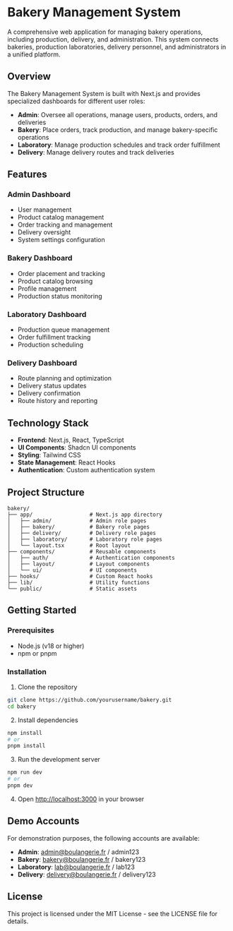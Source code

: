 


          
# Bakery Management System

A comprehensive web application for managing bakery operations, including production, delivery, and administration. This system connects bakeries, production laboratories, delivery personnel, and administrators in a unified platform.

## Overview

The Bakery Management System is built with Next.js and provides specialized dashboards for different user roles:

- **Admin**: Oversee all operations, manage users, products, orders, and deliveries
- **Bakery**: Place orders, track production, and manage bakery-specific operations
- **Laboratory**: Manage production schedules and track order fulfillment
- **Delivery**: Manage delivery routes and track deliveries

## Features

### Admin Dashboard
- User management
- Product catalog management
- Order tracking and management
- Delivery oversight
- System settings configuration

### Bakery Dashboard
- Order placement and tracking
- Product catalog browsing
- Profile management
- Production status monitoring

### Laboratory Dashboard
- Production queue management
- Order fulfillment tracking
- Production scheduling

### Delivery Dashboard
- Route planning and optimization
- Delivery status updates
- Delivery confirmation
- Route history and reporting

## Technology Stack

- **Frontend**: Next.js, React, TypeScript
- **UI Components**: Shadcn UI components
- **Styling**: Tailwind CSS
- **State Management**: React Hooks
- **Authentication**: Custom authentication system

## Project Structure

```
bakery/
├── app/                  # Next.js app directory
│   ├── admin/            # Admin role pages
│   ├── bakery/           # Bakery role pages
│   ├── delivery/         # Delivery role pages
│   ├── laboratory/       # Laboratory role pages
│   └── layout.tsx        # Root layout
├── components/           # Reusable components
│   ├── auth/             # Authentication components
│   ├── layout/           # Layout components
│   └── ui/               # UI components
├── hooks/                # Custom React hooks
├── lib/                  # Utility functions
└── public/               # Static assets
```

## Getting Started

### Prerequisites

- Node.js (v18 or higher)
- npm or pnpm

### Installation

1. Clone the repository
```bash
git clone https://github.com/yourusername/bakery.git
cd bakery
```

2. Install dependencies
```bash
npm install
# or
pnpm install
```

3. Run the development server
```bash
npm run dev
# or
pnpm dev
```

4. Open [http://localhost:3000](http://localhost:3000) in your browser

## Demo Accounts

For demonstration purposes, the following accounts are available:

- **Admin**: admin@boulangerie.fr / admin123
- **Bakery**: bakery@boulangerie.fr / bakery123
- **Laboratory**: lab@boulangerie.fr / lab123
- **Delivery**: delivery@boulangerie.fr / delivery123

## License

This project is licensed under the MIT License - see the LICENSE file for details.

        